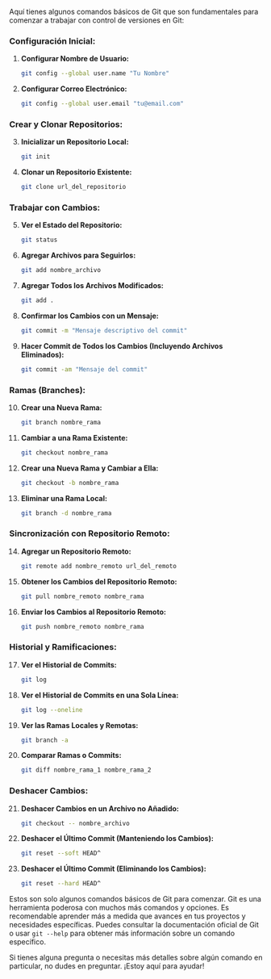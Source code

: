 Aquí tienes algunos comandos básicos de Git que son fundamentales para comenzar a trabajar con control de versiones en Git:

### Configuración Inicial:
1. **Configurar Nombre de Usuario:**
   ```bash
   git config --global user.name "Tu Nombre"
   ```

2. **Configurar Correo Electrónico:**
   ```bash
   git config --global user.email "tu@email.com"
   ```

### Crear y Clonar Repositorios:
3. **Inicializar un Repositorio Local:**
   ```bash
   git init
   ```

4. **Clonar un Repositorio Existente:**
   ```bash
   git clone url_del_repositorio
   ```

### Trabajar con Cambios:
5. **Ver el Estado del Repositorio:**
   ```bash
   git status
   ```

6. **Agregar Archivos para Seguirlos:**
   ```bash
   git add nombre_archivo
   ```

7. **Agregar Todos los Archivos Modificados:**
   ```bash
   git add .
   ```

8. **Confirmar los Cambios con un Mensaje:**
   ```bash
   git commit -m "Mensaje descriptivo del commit"
   ```

9. **Hacer Commit de Todos los Cambios (Incluyendo Archivos Eliminados):**
   ```bash
   git commit -am "Mensaje del commit"
   ```

### Ramas (Branches):
10. **Crear una Nueva Rama:**
    ```bash
    git branch nombre_rama
    ```

11. **Cambiar a una Rama Existente:**
    ```bash
    git checkout nombre_rama
    ```

12. **Crear una Nueva Rama y Cambiar a Ella:**
    ```bash
    git checkout -b nombre_rama
    ```

13. **Eliminar una Rama Local:**
    ```bash
    git branch -d nombre_rama
    ```

### Sincronización con Repositorio Remoto:
14. **Agregar un Repositorio Remoto:**
    ```bash
    git remote add nombre_remoto url_del_remoto
    ```

15. **Obtener los Cambios del Repositorio Remoto:**
    ```bash
    git pull nombre_remoto nombre_rama
    ```

16. **Enviar los Cambios al Repositorio Remoto:**
    ```bash
    git push nombre_remoto nombre_rama
    ```

### Historial y Ramificaciones:
17. **Ver el Historial de Commits:**
    ```bash
    git log
    ```

18. **Ver el Historial de Commits en una Sola Línea:**
    ```bash
    git log --oneline
    ```

19. **Ver las Ramas Locales y Remotas:**
    ```bash
    git branch -a
    ```

20. **Comparar Ramas o Commits:**
    ```bash
    git diff nombre_rama_1 nombre_rama_2
    ```

### Deshacer Cambios:
21. **Deshacer Cambios en un Archivo no Añadido:**
    ```bash
    git checkout -- nombre_archivo
    ```

22. **Deshacer el Último Commit (Manteniendo los Cambios):**
    ```bash
    git reset --soft HEAD^
    ```

23. **Deshacer el Último Commit (Eliminando los Cambios):**
    ```bash
    git reset --hard HEAD^
    ```

Estos son solo algunos comandos básicos de Git para comenzar. Git es una herramienta poderosa con muchos más comandos y opciones. Es recomendable aprender más a medida que avances en tus proyectos y necesidades específicas. Puedes consultar la documentación oficial de Git o usar `git --help` para obtener más información sobre un comando específico.

Si tienes alguna pregunta o necesitas más detalles sobre algún comando en particular, no dudes en preguntar. ¡Estoy aquí para ayudar!